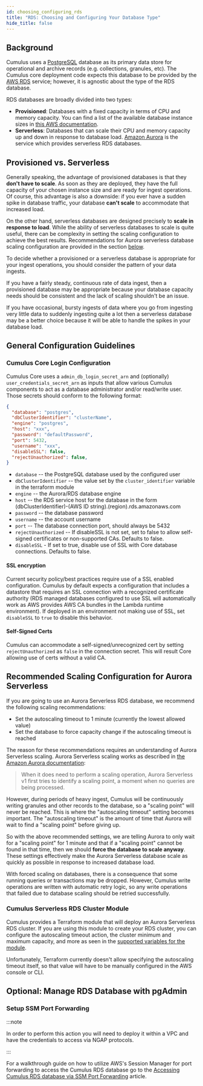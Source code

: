 ```yaml
---
id: choosing_configuring_rds
title: "RDS: Choosing and Configuring Your Database Type"
hide_title: false
---
```


## Background

Cumulus uses a [PostgreSQL](https://www.postgresql.org/) database as its primary data store
for operational and archive records (e.g. collections, granules, etc). The Cumulus
core deployment code expects this database to be provided by the [AWS RDS](https://docs.aws.amazon.com/rds/index.html) service; however, it is agnostic about the type of the RDS database.

RDS databases are broadly divided into two types:

- **Provisioned**: Databases with a fixed capacity in terms of CPU and memory capacity. You can find
a list of the available database instance sizes in [this AWS documentation](https://docs.aws.amazon.com/AmazonRDS/latest/UserGuide/Concepts.DBInstanceClass.html).
- **Serverless**: Databases that can scale their CPU and memory capacity up and down in response to database load. [Amazon Aurora](https://docs.aws.amazon.com/AmazonRDS/latest/AuroraUserGuide/CHAP_AuroraOverview.html) is the service which provides serverless RDS databases.

## Provisioned vs. Serverless

Generally speaking, the advantage of provisioned databases is that they **don't have to scale**.
As soon as they are deployed, they have the full capacity of your chosen instance size and are
ready for ingest operations. Of course, this advantage is also a downside: if you ever have a
sudden spike in database traffic, your database **can't scale** to accommodate that increased
load.

On the other hand, serverless databases are designed precisely to **scale in response to load**.
While the ability of serverless databases to scale is quite useful, there can be complexity in
setting the scaling configuration to achieve the best results. Recommendations for Aurora serverless database scaling configuration are provided in the section [below](#recommended-scaling-configuration-for-aurora-serverless).

To decide whether a provisioned or a serverless database is appropriate for your ingest
operations, you should consider the pattern of your data ingests.

If you have a fairly steady, continuous rate of data ingest, then a provisioned database
may be appropriate because your database capacity needs should be consistent and the lack of
scaling shouldn't be an issue.

If you have occasional, bursty ingests of data where you go from ingesting very little data
to suddenly ingesting quite a lot then a serverless database may be a better choice because it
will be able to handle the spikes in your database load.

## General Configuration Guidelines

### Cumulus Core Login Configuration

Cumulus Core uses a `admin_db_login_secret_arn` and (optionally) `user_credentials_secret_arn` as inputs that allow various Cumulus components to act as a database administrator and/or read/write user.   Those secrets should conform to the following format:

```json
{
  "database": "postgres",
  "dbClusterIdentifier": "clusterName",
  "engine": "postgres",
  "host": "xxx",
  "password": "defaultPassword",
  "port": 5432,
  "username": "xxx",
  "disableSSL": false,
  "rejectUnauthorized": false,
}
```

- `database` -- the PostgreSQL database used by the configured user
- `dbClusterIdentifier` -- the value set by the  `cluster_identifier` variable in the terraform module
- `engine` -- the Aurora/RDS database engine
- `host` -- the RDS service host for the database in the form (dbClusterIdentifier)-(AWS ID string).(region).rds.amazonaws.com
- `password` -- the database password
- `username` -- the account username
- `port` -- The database connection port, should always be 5432
- `rejectUnauthorized` -- If disableSSL is not set, set to false to allow self-signed certificates or non-supported CAs.  Defaults to false.
- `disableSSL` - If set to true, disable use of SSL with Core database connections.   Defaults to false.

#### SSL encryption

Current security policy/best practices require use of a SSL enabled configuration.   Cumulus by default expects a configuration that includes a datastore that requires an SSL connection with a recognized certificate authority (RDS managed databases configured to use SSL will automatically work as AWS provides AWS CA bundles in the Lambda runtime environment).    If deployed in an environment not making use of SSL, set `disableSSL` to `true` to disable this behavior.

#### Self-Signed Certs

Cumulus can accommodate a self-signed/unrecognized cert by setting `rejectUnauthorized` as `false` in the connection secret.  This will result Core allowing use of certs without a valid CA.

## Recommended Scaling Configuration for Aurora Serverless

If you are going to use an Aurora Serverless RDS database, we recommend the following scaling recommendations:

- Set the autoscaling timeout to 1 minute (currently the lowest allowed value)
- Set the database to force capacity change if the autoscaling timeout is reached

The reason for these recommendations requires an understanding of Aurora Serverless scaling.
Aurora Serverless scaling works as described in [the Amazon Aurora documentation](https://docs.aws.amazon.com/AmazonRDS/latest/AuroraUserGuide/aurora-serverless.how-it-works.html):

> When it does need to perform a scaling operation, Aurora Serverless v1 first tries to identify a scaling point, a moment when no queries are being processed.

However, during periods of heavy ingest, Cumulus will be continuously writing granules and other
records to the database, so a "scaling point" will never be reached. This is where the
"autoscaling timeout" setting becomes important. The "autoscaling timeout" is the amount of time
that Aurora will wait to find a "scaling point" before giving up.

So with the above recommended settings, we are telling Aurora to only wait for a "scaling point"
for 1 minute and that if a "scaling point" cannot be found in that time, then we should
**force the database to scale anyway**. These settings effectively make the Aurora Serverless database scale as quickly as possible in response to increased database load.

With forced scaling on databases, there is a consequence that some running queries or transactions
may be dropped. However, Cumulus write operations are written with automatic retry logic, so any
write operations that failed due to database scaling should be retried successfully.

### Cumulus Serverless RDS Cluster Module

Cumulus provides a Terraform module that will deploy an Aurora Serverless RDS cluster. If you are
using this module to create your RDS cluster, you can configure the autoscaling timeout action,
the cluster minimum and maximum capacity, and more as seen in the [supported variables for the module](https://github.com/nasa/cumulus/blob/6f104a89457be453809825ac2b4ac46985239365/tf-modules/cumulus-rds-tf/variables.tf).

Unfortunately, Terraform currently doesn't allow specifying the autoscaling timeout itself, so
that value will have to be manually configured in the AWS console or CLI.

## Optional: Manage RDS Database with pgAdmin

### Setup SSM Port Forwarding

:::note

In order to perform this action you will need to deploy it within a VPC and have the credentials to access via NGAP protocols.

:::

For a walkthrough guide on how to utilize AWS's Session Manager for port forwarding to access the Cumulus RDS database go to the [Accessing Cumulus RDS database via SSM Port Forwarding](https://wiki.earthdata.nasa.gov/display/CUMULUS/Accessing+Cumulus+RDS+database+via+SSM+Port+Forwarding) article.
